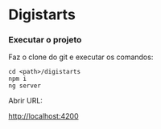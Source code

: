 # Digistarts

### Executar o projeto
 
Faz o clone do git e executar os comandos:
```  
cd <path>/digistarts
npm i
ng server
```   
Abrir URL:

[http://localhost:4200](http://localhost:4200)  

